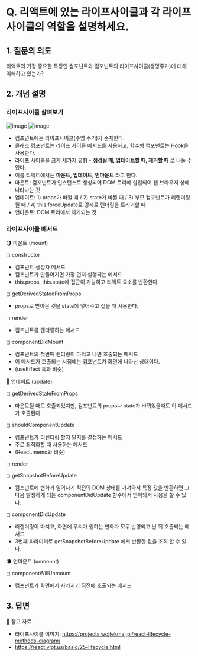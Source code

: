 # Q. 리액트에 있는 라이프사이클과 각 라이프사이클의 역할을 설명하세요.

## 1. 질문의 의도
리액트의 가장 중요한 특징인 컴포넌트와 컴포넌트의 라이프사이클(생명주기)에 대해 이해하고 있는가?

## 2. 개념 설명

### 라이프사이클 살펴보기

![image](https://user-images.githubusercontent.com/97583339/181470992-e4060d06-d17f-41b7-96ca-e918e5bf58d7.png)
![image](https://user-images.githubusercontent.com/97583339/181471044-0255b32e-ade0-4d6a-a981-ccb977e95109.png)

- 컴포넌트에는 라이프사이클(수명 주기)가 존재한다. 
- 클래스 컴포넌트는 라이프 사이클 메서드를 사용하고, 함수형 컴포넌트는 Hook을 사용한다.
- 라이프 사이클을 크게 세가지 유형 - **생성될 때, 업데이트할 때, 제거할 때** 로 나눌 수 있다.
- 이를 리액트에서는 **마운트, 업데이트, 언마운트** 라고 한다.
- 마운트: 컴포넌트가 인스턴스로 생성되어 DOM 트리에 삽입되어 웹 브라우저 상에 나타나는 것
- 업데이트: 1) props가 바뀔 때 / 2) state가 바뀔 때 / 3) 부모 컴포넌트가 리렌더링될 때 / 4) this.forceUpdate로 강제로 렌더링을 트리거할 때
- 언마운트: DOM 트리에서 제거되는 것

### 라이프사이클 메서드

🌖 마운트 (mount)

◻ constructor
- 컴포넌트 생성자 메서드
- 컴포넌트가 만들어지면 가장 먼저 실행되는 메서드
- this.props, this.state에 접근이 가능하고 리액트 요소를 반환한다.

◻ getDerivedStatedFromProps
- props로 받아온 것을 state에 넣어주고 싶을 때 사용한다.

◻ render
- 컴포넌트를 렌더링하는 메서드

◻ componentDidMount
- 컴포넌트의 첫번째 렌더링이 마치고 나면 호출되는 메서드
- 이 메서드가 호출되는 시점에는 컴포넌트가 화면에 나타난 상태이다.
- (useEffect 훅과 비슷)

🌝 업데이트 (update)

◻ getDerivedStateFromProps
- 마운트될 때도 호출되었지만, 컴포넌트의 props나 state가 바뀌었을때도 이 메서드가 호출된다.

◻ shouldComponentUpdate
- 컴포넌트가 리렌더링 할지 말지를 결정하는 메서드
- 주로 최적화할 때 사용하는 메서드 
- (React.memo와 비슷)

◻ render  

◻ getSnapshotBeforeUpdate
- 컴포넌트에 변화가 일어나기 직전의 DOM 상태를 가져와서 특정 값을 반환하면 그 다음 발생하게 되는 componentDidUpdate 함수에서 받아와서 사용을 할 수 있다.

◻ componentDidUpdate
- 리렌더링이 마치고, 화면에 우리가 원하는 변화가 모두 반영되고 난 뒤 호출되는 메서드
- 3번째 파라미터로 getSnapshotBeforeUpdate 에서 반환한 값을 조회 할 수 있다.

🌘 언마운트 (unmount)

◻ componentWillUnmount
- 컴포넌트가 화면에서 사라지기 직전에 호출되는 메서드

## 3. 답변

🔗 참고 자료
- 라이프사이클 이미지: https://projects.wojtekmaj.pl/react-lifecycle-methods-diagram/
- https://react.vlpt.us/basic/25-lifecycle.html

